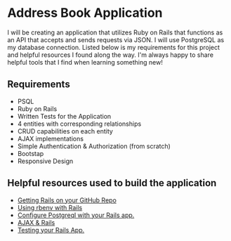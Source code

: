 # Address Book Application

I will be creating an application that utilizes Ruby on Rails that functions as an API that accepts and sends requests via JSON. I will use PostgreSQL as my database connection. Listed below is my requirements for this project and helpful resources I found along the way. I'm always happy to share helpful tools that I find when learning something new! 

## Requirements 
- PSQL
- Ruby on Rails 
- Written Tests for the Application
- 4 entities with corresponding relationships
- CRUD capabilities on each entity
- AJAX implementations
- Simple Authentication & Authorization (from scratch)
- Bootstap
- Responsive Design 

## Helpful resources used to build the application
- <a href="https://gist.github.com/startupstella/2520054" target="_blank">Getting Rails on your GitHub Repo</a>
- <a href="https://www.digitalocean.com/community/tutorials/how-to-install-ruby-on-rails-with-rbenv-on-macos" target="_blank">Using rbenv with Rails</a>
- <a href="https://www.digitalocean.com/community/tutorials/how-to-use-postgresql-with-your-ruby-on-rails-application-on-macos" target="_blank">Configure Postgreql with your Rails app.</a>
- <a href="https://www.rubyguides.com/2019/03/rails-ajax/" target="_blank">AJAX & Rails</a>
- <a href="https://guides.rubyonrails.org/testing.html" target="_blank">Testing your Rails App.</a>


